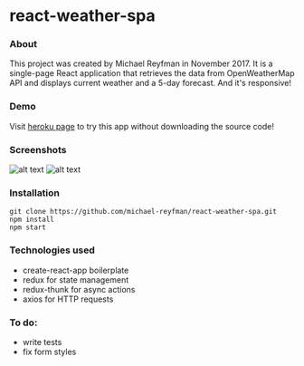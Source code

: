 # react-weather-spa

### About
This project was created by Michael Reyfman in November 2017. It is a single-page React application that retrieves the data from OpenWeatherMap API and displays current weather and a 5-day forecast. And it's responsive!

### Demo
Visit [heroku page](http://react-weather-spa.herokuapp.com/) to try this app without downloading the source code!

### Screenshots
![alt text](https://i.imgur.com/oUiYvo8.png)
![alt text](https://i.imgur.com/IXXklu7.png)

### Installation
```
git clone https://github.com/michael-reyfman/react-weather-spa.git
npm install
npm start
```
### Technologies used
  * create-react-app boilerplate
  * redux for state management
  * redux-thunk for async actions
  * axios for HTTP requests

### To do:
  * write tests
  * fix form styles
